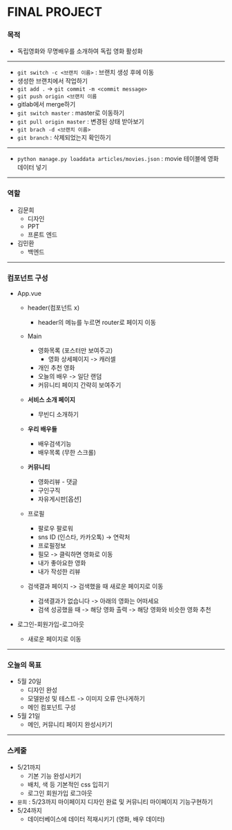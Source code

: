 # FINAL PROJECT

### 목적

- 독립영화와 무명배우를 소개하여 독립 영화 활성화

---

- `git switch -c <브랜치 이름>` : 브랜치 생성 후에 이동
- 생성한 브랜치에서 작업하기
- `git add .` -> `git commit -m <commit message>`
- `git push origin <브랜치 이름`
- gitlab에서 merge하기
- `git switch master` : master로 이동하기
- `git pull origin master` : 변경된 상태 받아보기
- `git brach -d <브랜치 이름>`
- `git branch` : 삭제되었는지 확인하기

---

- `python manage.py loaddata articles/movies.json` : movie 테이블에 영화 데이터 넣기

---



### 역할

- 김문희
  - 디자인
  - PPT
  - 프론트 엔드
- 김민환
  - 백엔드

---

### 컴포넌트 구성

- App.vue

  - header(컴포넌트 x)
    - header의 메뉴를 누르면 router로 페이지 이동
  - Main
    - 영화목록 (포스터만 보여주고)
      - 영화 상세페이지 -> 캐러셀
    - 개인 추천 영화
    - 오늘의 배우 -> 일단 랜덤
    - 커뮤니티 페이지 간략히 보여주기
  - **서비스 소개 페이지**
    - 무빈디 소개하기
  - **우리 배우들**
    - 배우검색기능
    - 배우목록 (무한 스크롤)

  - **커뮤니티**
    - 영화리뷰 - 댓글
    - 구인구직
    - 자유게시판[옵션]
  - 프로필
    - 팔로우 팔로워
    - sns ID (인스타, 카카오톡) -> 연락처
    - 프로필정보
    - 필모 -> 클릭하면 영화로 이동
    - 내가 좋아요한 영화
    - 내가 작성한 리뷰
  - 검색결과 페이지 -> 검색했을 때 새로운 페이지로 이동
    - 검색결과가 없습니다 -> 아래의 영화는 어떠세요
    - 검색 성공했을 때 -> 해당 영화 출력 -> 해당 영화와 비슷한 영화 추천

- 로그인-회원가입-로그아웃

  - 새로운 페이지로 이동

---

### 오늘의 목표

- 5월 20일
  - 디자인 완성
  - 모델완성 및  테스트 -> 이미지 오류 안나게하기
  - 메인 컴포넌트 구성
- 5월 21일
  - 메인, 커뮤니티 페이지 완성시키기

---

### 스케줄

- 5/21까지
  - 기본 기능 완성시키기
  - 배치, 색 등 기본적인 css 입히기
  - 로그인 회원가입 로그아웃
- `문희` : 5/23까지 마이페이지 디자인 완료 및 커뮤니티 마이페이지 기능구현하기
- 5/24까지
  - 데이터베이스에 데이터 적재시키기 (영화, 배우 데이터)

